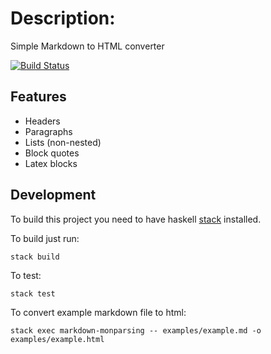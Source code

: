 # Description:

Simple Markdown to HTML converter

[![Build Status](https://travis-ci.org/geo2a/markdown-monparsing.svg?branch=master)](https://travis-ci.org/geo2a/markdown_monparsing)

## Features

* Headers
* Paragraphs
* Lists (non-nested)
* Block quotes  
* Latex blocks

## Development

To build this project you need to have haskell [stack](http://docs.haskellstack.org/en/stable/README.html) installed.

To build just run: 

```
stack build
```

To test:

```
stack test
```

To convert example markdown file to html: 

```
stack exec markdown-monparsing -- examples/example.md -o examples/example.html
```